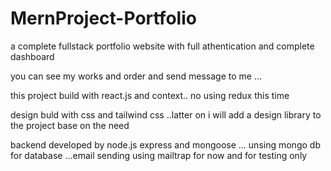 # MernProject-Portfolio
 a  complete fullstack portfolio website with full athentication and complete dashboard  
 
 you can see my works and order and send message to me ...
 
 this project build with react.js and context.. no using redux this time
 
 design buld with css and tailwind css ..latter on  i will add a design library to the project base on the need 
 
 
 backend developed by node.js express and mongoose ... unsing mongo db for database ...email sending using mailtrap for now and for testing only
